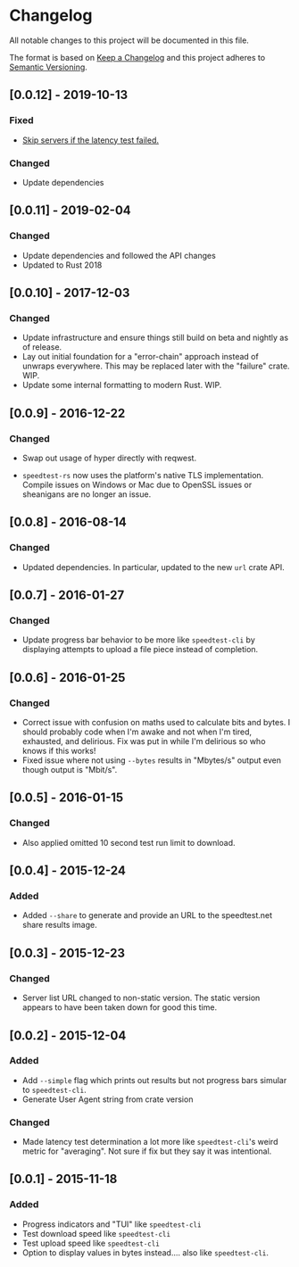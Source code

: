 # Changelog
All notable changes to this project will be documented in this file.

The format is based on [Keep a Changelog](http://keepachangelog.com/en/1.0.0/)
and this project adheres to [Semantic Versioning](http://semver.org/spec/v2.0.0.html).

## [0.0.12] - 2019-10-13
### Fixed
- [Skip servers if the latency test failed.](https://github.com/nelsonjchen/speedtest-rs/pull/22)
### Changed
- Update dependencies

## [0.0.11] - 2019-02-04
### Changed
- Update dependencies and followed the API changes
- Updated to Rust 2018

## [0.0.10] - 2017-12-03
### Changed
- Update infrastructure and ensure things still build on beta and nightly as of
  release.
- Lay out initial foundation for a "error-chain" approach instead of unwraps
  everywhere. This may be replaced later with the "failure" crate. WIP.
- Update some internal formatting to modern Rust. WIP.

## [0.0.9] - 2016-12-22
### Changed
- Swap out usage of hyper directly with reqwest.

- `speedtest-rs` now uses the platform's native TLS implementation. Compile
  issues on Windows or Mac due to OpenSSL issues or sheanigans are no
  longer an issue.

## [0.0.8] - 2016-08-14

### Changed

- Updated dependencies. In particular, updated to the new `url` crate API.

## [0.0.7] - 2016-01-27

### Changed

- Update progress bar behavior to be more like `speedtest-cli` by displaying
  attempts to upload a file piece instead of completion.

## [0.0.6] - 2016-01-25

### Changed

- Correct issue with confusion on maths used to calculate bits and bytes. I
  should probably code when I'm awake and not when I'm tired, exhausted, and
  delirious. Fix was put in while I'm delirious so who knows if this works!
- Fixed issue where not using `--bytes` results in "Mbytes/s" output even
  though output is "Mbit/s".

## [0.0.5] - 2016-01-15

### Changed

- Also applied omitted 10 second test run limit to download.

## [0.0.4] - 2015-12-24

### Added

- Added `--share` to generate and provide an URL to the speedtest.net share
  results image.

## [0.0.3] - 2015-12-23

### Changed

- Server list URL changed to non-static version. The static version appears to
  have been taken down for good this time.


## [0.0.2] - 2015-12-04

### Added

- Add `--simple` flag which prints out results but not progress bars simular to
  `speedtest-cli`.
- Generate User Agent string from crate version

### Changed
- Made latency test determination a lot more like `speedtest-cli`'s weird
  metric for "averaging". Not sure if fix but they say it was intentional.


## [0.0.1] - 2015-11-18

### Added

- Progress indicators and "TUI" like `speedtest-cli`
- Test download speed like `speedtest-cli`
- Test upload speed like `speedtest-cli`
- Option to display values in bytes instead.... also like `speedtest-cli`.
